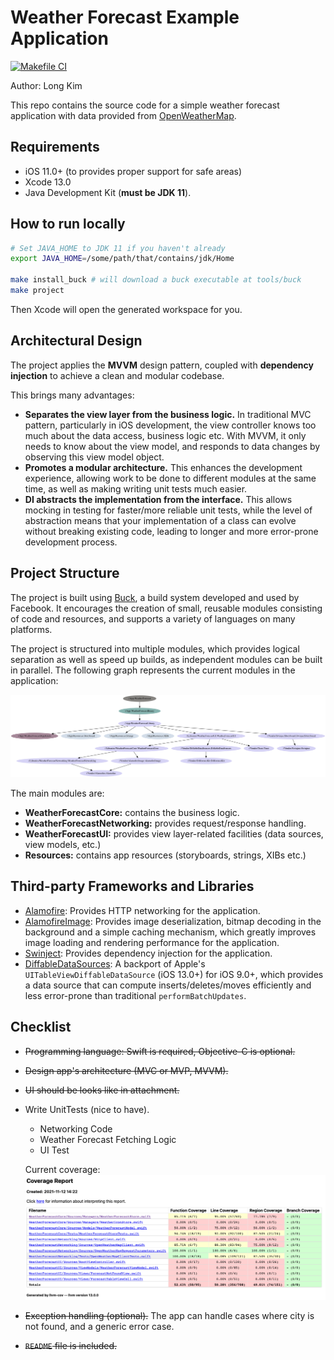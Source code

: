 # Weather Forecast Example Application

[![Makefile CI](https://github.com/longkh158/WeatherForecast/actions/workflows/makefile.yml/badge.svg?branch=master)](https://github.com/longkh158/WeatherForecast/actions/workflows/makefile.yml)

Author: Long Kim

This repo contains the source code for a simple weather forecast application with data provided from [OpenWeatherMap](https://openweathermap.org).

## Requirements

-   iOS 11.0+ (to provides proper support for safe areas)
-   Xcode 13.0
-   Java Development Kit (**must be JDK 11**).

## How to run locally

```bash
# Set JAVA_HOME to JDK 11 if you haven't already
export JAVA_HOME=/some/path/that/contains/jdk/Home

make install_buck # will download a buck executable at tools/buck
make project
```

Then Xcode will open the generated workspace for you.

## Architectural Design

The project applies the **MVVM** design pattern, coupled with **dependency injection** to achieve a clean and modular codebase.

This brings many advantages:

-   **Separates the view layer from the business logic.** In traditional MVC pattern, particularly in iOS development, the view controller knows too much about the data access, business logic etc. With MVVM, it only needs to know about the view model, and responds to data changes by observing this view model object.
-   **Promotes a modular architecture.** This enhances the development experience, allowing work to be done to different modules at the same time, as well as making writing unit tests much easier.
-   **DI abstracts the implementation from the interface.** This allows mocking in testing for faster/more reliable unit tests, while the level of abstraction means that your implementation of a class can evolve without breaking existing code, leading to longer and more error-prone development process.

## Project Structure

The project is built using [Buck](https://buck.build), a build system developed and used by Facebook. It encourages the creation of small, reusable modules consisting of code and resources, and supports a variety of languages on many platforms.

The project is structured into multiple modules, which provides logical separation as well as speed up builds, as independent modules can be built in parallel. The following graph represents the current modules in the application:

![Dependency Graph](docs/deps.png)

The main modules are:

-   **WeatherForecastCore:** contains the business logic.
-   **WeatherForecastNetworking:** provides request/response handling.
-   **WeatherForecastUI:** provides view layer-related facilities (data sources, view models, etc.)
-   **Resources:** contains app resources (storyboards, strings, XIBs etc.)

## Third-party Frameworks and Libraries

-   [Alamofire](https://github.com/Alamofire/Alamofire): Provides HTTP networking for the application.
-   [AlamofireImage](https://github.com/Alamofire/AlamofireImage): Provides image deserialization, bitmap decoding in the background and a simple caching mechanism, which greatly improves image loading and rendering performance for the application.
-   [Swinject](https://github.com/Swinject/Swinject): Provides dependency injection for the application.
-   [DiffableDataSources](https://github.com/ra1028/DiffableDataSources): A backport of Apple's `UITableViewDiffableDataSource` (iOS 13.0+) for iOS 9.0+, which provides a data source that can compute inserts/deletes/moves efficiently and less error-prone than traditional `performBatchUpdates`.

## Checklist

-   ~~Programming language: Swift is required, Objective-C is optional.~~
-   ~~Design app's architecture (MVC or MVP, MVVM).~~
-   ~~UI should be looks like in attachment.~~
-   Write UnitTests (nice to have).

    -   Networking Code
    -   Weather Forecast Fetching Logic
    -   UI Test

    Current coverage:
    ![Coverage](docs/coverage.png)

-   ~~Exception handling (optional).~~ The app can handle cases where city is not found, and a generic error case.
-   ~~`README` file is included.~~
